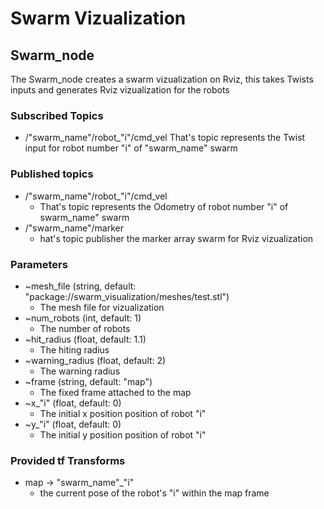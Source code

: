 # Swarm Vizualization

## Swarm_node
The Swarm_node creates a swarm vizualization on Rviz, this takes Twists inputs and generates Rviz vizualization for the robots

### Subscribed Topics
* /"swarm_name"/robot_"i"/cmd_vel
    That's topic represents the Twist input for robot number "i" of "swarm_name" swarm

### Published topics
* /"swarm_name"/robot_"i"/cmd_vel
    * That's topic represents the Odometry of robot number "i" of swarm_name" swarm
* /"swarm_name"/marker
    * hat's topic publisher the marker array swarm for Rviz vizualization

### Parameters
* ~mesh_file (string, default: "package://swarm_visualization/meshes/test.stl")
    * The mesh file for vizualization
* ~num_robots (int, default: 1)
    * The number of robots
* ~hit_radius (float, default: 1.1)
    * The hiting radius
* ~warning_radius (float, default: 2)
    * The warning radius
* ~frame (string, default: "map")
    * The fixed frame attached to the map
* ~x_"i" (float, default: 0)
    * The initial x position position of robot "i"
* ~y_"i" (float, default: 0)
    * The initial y position position of robot "i"

### Provided tf Transforms
* map → "swarm_name"_"i"
    * the current pose of the robot's "i" within the map frame
